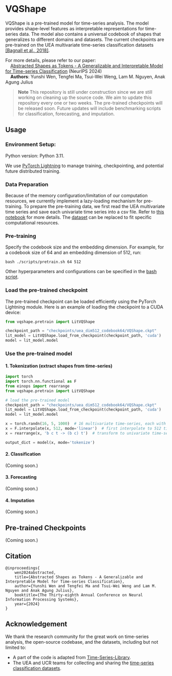 # VQShape

VQShape is a pre-trained model for time-series analysis. The model provides shape-level features as interpretable representations for time-series data. The model also contains a universal codebook of shapes that generalizes to different domains and datasets. The current checkpoints are pre-trained on the UEA multivariate time-series classification datasets [[Bagnall et al., 2018]](https://timeseriesclassification.com/). 

For more details, please refer to our paper: \
&nbsp;&nbsp;&nbsp;&nbsp;[Abstracted Shapes as Tokens - A Generalizable and Interpretable Model for Time-series Classification](https://openreview.net/forum?id=pwKkNSuuEs) (NeurIPS 2024)\
&nbsp;&nbsp;&nbsp;&nbsp;**Authors**: Yunshi Wen, Tengfei Ma, Tsui-Wei Weng, Lam M. Nguyen, Anak Agung Julius


> **Note**
> This repository is still under construction since we are still working on cleaning up the source code. We aim to update this repository every one or two weeks. The pre-trained checkpoints will be released soon. Future updates will include benchmarking scripts for classification, forecasting, and imputation.


## Usage

### Environment Setup:

Python version: Python 3.11.

We use [PyTorch Lightning](https://lightning.ai/docs/pytorch/stable/) to manage training, checkpointing, and potential future distributed training.

### Data Preparation
Because of the memory configuration/limitation of our computation resources, we currently implement a lazy-loading mechanism for pre-training. To prepare the pre-training data, we first read the UEA multivariate time series and save each univariate time series into a csv file. Refer to [this notebook](notebooks/data_preparation.ipynb) for more details. The [dataset](data_provider/timeseries_loader.py) can be replaced to fit specific computational resources.

### Pre-training
Specify the codebook size and the embedding dimension. For example, for a codebook size of 64 and an embedding dimension of 512, run:
```
bash ./scripts/pretrain.sh 64 512
```
Other hyperparameters and configurations can be specified in the [bash script](scripts/pretrain.sh).

### Load the pre-trained checkpoint

The pre-trained checkpoint can be loaded efficiently using the PyTorch Lightning module. Here is an example of loading the checkpoint to a CUDA device:
```python 
from vqshape.pretrain import LitVQShape

checkpoint_path = "checkpoints/uea_dim512_codebook64/VQShape.ckpt"
lit_model = LitVQShape.load_from_checkpoint(checkpoint_path, 'cuda')
model = lit_model.model
```

### Use the pre-trained model

#### 1. Tokenization (extract shapes from time-series)

```python
import torch
import torch.nn.functional as F
from einops import rearrange
from vqshape.pretrain import LitVQShape

# load the pre-trained model
checkpoint_path = "checkpoints/uea_dim512_codebook64/VQShape.ckpt"
lit_model = LitVQShape.load_from_checkpoint(checkpoint_path, 'cuda')
model = lit_model.model

x = torch.randn(16, 5, 1000)  # 16 multivariate time-series, each with 5 channels and 1000 timesteps
x = F.interpolate(x, 512, mode='linear')  # first interpolate to 512 timesteps
x = rearrange(x, 'b c t -> (b c) t')  # transform to univariate time-series

output_dict = model(x, mode='tokenize')
```

#### 2. Classification
(Coming soon.)

#### 3. Forecasting
(Coming soon.)

#### 4. Imputation
(Coming soon.)


## Pre-trained Checkpoints
(Coming soon.)


## Citation
```
@inproceedings{
    wen2024abstracted,
    title={Abstracted Shapes as Tokens - A Generalizable and Interpretable Model for Time-series Classification},
    author={Yunshi Wen and Tengfei Ma and Tsui-Wei Weng and Lam M. Nguyen and Anak Agung Julius},
    booktitle={The Thirty-eighth Annual Conference on Neural Information Processing Systems},
    year={2024}
}
```

## Acknowledgement

We thank the research community for the great work on time-series analysis, the open-source codebase, and the datasets, including but not limited to:
- A part of the code is adapted from [Time-Series-Library](https://github.com/thuml/Time-Series-Library).
- The UEA and UCR teams for collecting and sharing the [time-series classification datasets](https://timeseriesclassification.com/).
